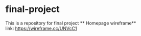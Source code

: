 # final-project
This is a repository for final project
** Homepage wireframe**\
link: https://wireframe.cc/UNVcC1


